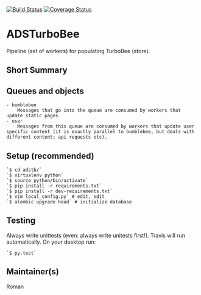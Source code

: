 [![Build Status](https://travis-ci.org/adsabs/ADSTurboBeePipeline.svg?branch=master)](https://travis-ci.org/adsabs/ADSTurboBeePipeline)
[![Coverage Status](https://coveralls.io/repos/github/adsabs/ADSTurboBeePipeline/badge.svg)](https://coveralls.io/github/adsabs/ADSTurboBeePipeline)

# ADSTurboBee

Pipeline (set of workers) for populating TurboBee (store).

       

## Short Summary



## Queues and objects

    - bumblebee
        Messages that go into the queue are consumed by workers that update static pages
    - user
        Messages from this queue are consumed by workers that update user specific content (it is exactly parallel to bumblebee, but deals with different content; api requests etc). 



## Setup (recommended)

    `$ cd adstb/`
    `$ virtualenv python`
    `$ source python/bin/activate`
    `$ pip install -r requirements.txt`
    `$ pip install -r dev-requirements.txt`
    `$ vim local_config.py` # edit, edit
    `$ alembic upgrade head` # initialize database
    
## Testing

Always write unittests (even: always write unitests first!). Travis will run automatically. On your desktop run:

    `$ py.test`
    

## Maintainer(s)

Roman

